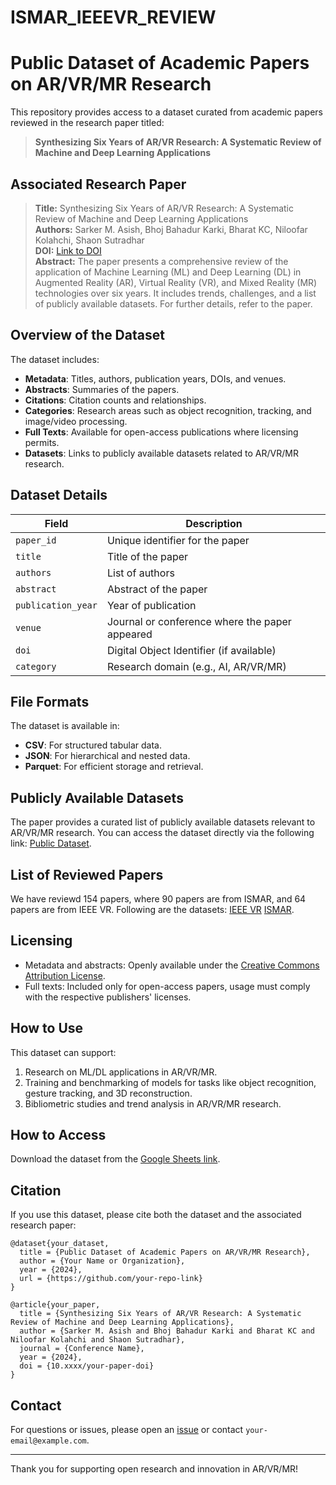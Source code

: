 # ISMAR_IEEEVR_REVIEW

# Public Dataset of Academic Papers on AR/VR/MR Research

This repository provides access to a dataset curated from academic papers reviewed in the research paper titled:

> **Synthesizing Six Years of AR/VR Research: A Systematic Review of Machine and Deep Learning Applications**

## Associated Research Paper

> **Title:** Synthesizing Six Years of AR/VR Research: A Systematic Review of Machine and Deep Learning Applications  
> **Authors:** Sarker M. Asish, Bhoj Bahadur Karki, Bharat KC, Niloofar Kolahchi, Shaon Sutradhar  
> **DOI:** [Link to DOI](https://doi.org/your-paper-doi)  
> **Abstract:** The paper presents a comprehensive review of the application of Machine Learning (ML) and Deep Learning (DL) in Augmented Reality (AR), Virtual Reality (VR), and Mixed Reality (MR) technologies over six years. It includes trends, challenges, and a list of publicly available datasets. For further details, refer to the paper.

## Overview of the Dataset

The dataset includes:

- **Metadata**: Titles, authors, publication years, DOIs, and venues.
- **Abstracts**: Summaries of the papers.
- **Citations**: Citation counts and relationships.
- **Categories**: Research areas such as object recognition, tracking, and image/video processing.
- **Full Texts**: Available for open-access publications where licensing permits.
- **Datasets**: Links to publicly available datasets related to AR/VR/MR research.

## Dataset Details

| Field             | Description                                      |
|-------------------|--------------------------------------------------|
| `paper_id`        | Unique identifier for the paper                 |
| `title`           | Title of the paper                              |
| `authors`         | List of authors                                 |
| `abstract`        | Abstract of the paper                           |
| `publication_year`| Year of publication                             |
| `venue`           | Journal or conference where the paper appeared |
| `doi`             | Digital Object Identifier (if available)       |
| `category`        | Research domain (e.g., AI, AR/VR/MR)           |

## File Formats

The dataset is available in:

- **CSV**: For structured tabular data.
- **JSON**: For hierarchical and nested data.
- **Parquet**: For efficient storage and retrieval.

## Publicly Available Datasets

The paper provides a curated list of publicly available datasets relevant to AR/VR/MR research. You can access the dataset directly via the following link: [Public Dataset](https://github.com/srgdshaon/test/blob/main/PublicDatasets.md).

## List of Reviewed Papers

We have reviewd 154 papers, where 90 papers are from ISMAR, and 64 papers are from IEEE VR. Following are the datasets: 
[IEEE VR](https://github.com/smasish/ISMAR_IEEEVR_REVIEW/blob/main/AllPapersWithAuthors_IEEEVR.md)
[ISMAR](https://github.com/smasish/ISMAR_IEEEVR_REVIEW/blob/main/AllPapersWithAuthors_ISMAR.md).

## Licensing

- Metadata and abstracts: Openly available under the [Creative Commons Attribution License](https://creativecommons.org/licenses/by/4.0/).
- Full texts: Included only for open-access papers, usage must comply with the respective publishers' licenses.

## How to Use

This dataset can support:

1. Research on ML/DL applications in AR/VR/MR.
2. Training and benchmarking of models for tasks like object recognition, gesture tracking, and 3D reconstruction.
3. Bibliometric studies and trend analysis in AR/VR/MR research.

## How to Access

Download the dataset from the [Google Sheets link](https://docs.google.com/spreadsheets/d/1abiSfn5YXKCcLC_nPVqSEq4MDGtws_4Q/edit?usp=sharing&ouid=111444831872117595255&rtpof=true&sd=true).

## Citation

If you use this dataset, please cite both the dataset and the associated research paper:

```
@dataset{your_dataset,
  title = {Public Dataset of Academic Papers on AR/VR/MR Research},
  author = {Your Name or Organization},
  year = {2024},
  url = {https://github.com/your-repo-link}
}

@article{your_paper,
  title = {Synthesizing Six Years of AR/VR Research: A Systematic Review of Machine and Deep Learning Applications},
  author = {Sarker M. Asish and Bhoj Bahadur Karki and Bharat KC and Niloofar Kolahchi and Shaon Sutradhar},
  journal = {Conference Name},
  year = {2024},
  doi = {10.xxxx/your-paper-doi}
}
```

## Contact

For questions or issues, please open an [issue](https://github.com/your-repo-link/issues) or contact `your-email@example.com`.

---

Thank you for supporting open research and innovation in AR/VR/MR!
